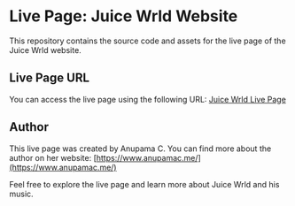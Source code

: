 # Live Page: Juice Wrld Website

This repository contains the source code and assets for the live page of the Juice Wrld website.

## Live Page URL

You can access the live page using the following URL: [Juice Wrld Live Page](https://luckyklyist.github.io/juice-wrld.github.io/)

## Author

This live page was created by Anupama C. You can find more about the author on her website: [https://www.anupamac.me/](https://www.anupamac.me/)

Feel free to explore the live page and learn more about Juice Wrld and his music.
